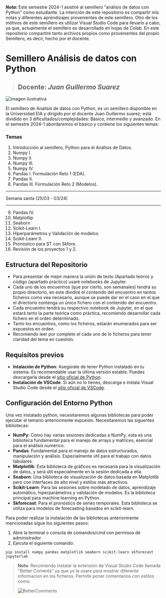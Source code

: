 ***Nota:*** Este semestre 2024-1 asistiré al semillero "análisis de datos con Python" como estudiante. La intención de este repositorio es compartir mis notas y diferentes aprendizajes provenientes de este semillero. Otro de los mótivos de este semillero es utilizar Visual Studio Code para llevarlo a cabo, ya que, actualmente el semillero es desarrollado en hojas de Colab. En este repositorio compartiré tanto archivos propios como provenientes del propio Semillero, es decir, hecho por el docente. 

# Semillero Análisis de datos con Python

> ## **Docente:** *Juan Guillermo Suarez*
![imagen ilustrativa](https://media.licdn.com/dms/image/D5612AQG-tCAXZkEUHw/article-cover_image-shrink_720_1280/0/1701564869677?e=2147483647&v=beta&t=nUKsbAydDoOpeoTXRsafO3Hg4HmbGCE77QE0nNpCbRU)

El semillero de Analisis de datos con Python, es un semillero disponible en la Universidad EIA y dirigido por el docente Juan Guillermo suarez; está dividido en 3 dificultados/complejidades: Básico, intermedio y avanzado. En el semestre 2024-1 abordaremos el básico y contiene los siguientes temas: 

### Temas 
1. Introducción al semillero, Python para el Análisis de Datos.
2. Numpy I.
3. Numpy II.
4. Numpy III.
5. Numpy IV. 
6. Pandas I. Formulación Reto 1 (EDA).
7. Pandas II.
8. Pandas III. Formulación Reto 2 (Modelos). 

---
Semana santa (25/03 - 03/24)

---

9. Pandas IV.
10. Matplotlip
11. Seaborn
12. Scikit-Learn I. 
13. Hiperparámetros y Validación de modelos.
14. Scikit-Leanr II.
15. Pronóstico para ST con Skfore.
16. Revisión de los proyectos 1 y 2.

## Estructura del Repositorio 
- Para presentar de mejor manera la unión de texto (Apartado teório) y código (apartado práctico) usaré notebooks de Jupyter.
- Cada uno de los encuentros (que por cierto, son semanales) tendrá su propio directorio, en este dividiré el contenido del encuentro en tantos ficheros como vea necesario, aunque se puede dar en el caso en el que el directorio contenga un único fichero con el contenido del  encuentro. 
- Cada encuentro tendrá su respectivo notebook de Jupyter, en el que estará tanto la parte teórica como práctica, recomiendo desarrollar cada fichero en el orden determinado.
- Tanto los encuentros, como los ficheros, estarán enumerados para ser expuestos en orden. 
- Recomiendo leer por completo el cada uno de lo ficheros para tener claridad del tema en cuestión. 

## Requisitos previos 
- **Intalación de Python**: Asegúrate de tener Python instalado en tu sistema. Es recomendable usar la última versión estable. Puedes descargarla desde el [sitio oficial de Python](https://www.python.org/downloads/).
- **Instalación de VSCode**: Si aún no lo tienes, descarga e instala Visual Studio Code desde el [sitio oficial de VSCode](https://code.visualstudio.com/download).
## Configuración del Entorno Python
Una vez instalado python, necesitaremos algunas bibliotecas para poder ejecutar el temario anteriormente expuesto. Necesitaremos las siguentes bibliotecas: 

- **NumPy**: Como hay varias sesiones dedicadas a NumPy, esta es una biblioteca fundamental para el manejo de arrays y matrices, esencial para el análisis numérico.
- **Pandas**: Fundamental para el manejo de datos estructurados, manipulación y análisis. Especialmente útil para el trabajo con datos tabulares.
- **Matplotlib**: Esta biblioteca de gráficos es necesaria para la visualización de datos, y será útil especialmente en la sesión dedicada a ella.
- **Seaborn**: Una biblioteca de visualización de datos basada en Matplotlib pero con interfaces de alto nivel y estilos más atractivos.
- **Scikit-Learn**: Para las sesiones sobre modelado de datos, aprendizaje automático, hiperparámetros y validación de modelos. Es la biblioteca principal para machine learning en Python.
- **Skforecast**: Para el pronóstico de series temporales. Esta biblioteca se utiliza para modelos de forecasting basados en scikit-learn.

Para poder realizar la instalación de las bibliotecas anteriormente mencionadas sigue los siguientes pasos: 

1. Abre la terminal o consola de comandos/cmd con permisos de administrador
2. Ejecuta el siguiente comando: 
```
pip install numpy pandas matplotlib seaborn scikit-learn skforecast jupyterlab

```

> **Nota**: Recomiendo instalar la extension de Visual Studio Code llamada "Better Coments" ya que yo la usare para mostrar diferente informacion en los ficheros. Permite poner comentarios con estilos como:
> 
> ![BetterComments](https://ihatetomatoes.net/wp-content/uploads/2018/07/img_better-comments.png)
